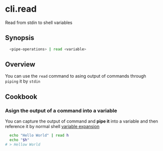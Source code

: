 # cli.read

Read from stdin to shell variables

## Synopsis

```sh
  <pipe-operations> | read <variable>
```

## Overview

You can use the `read` command to asing output of commands through `piping` it
by `stdin`

## Cookbook

### Asign the output of a command into a variable

You can capture the output of command and **pipe it** into a variable and then
reference it by normal shell [variable expansion](./wluu.md)

```sh
  echo "Hello World" | read h
  echo "$h"
# > Hellow World
```
